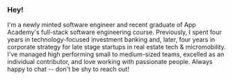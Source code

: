 ### Hey!

I'm a newly minted software engineer and recent graduate of App Academy's full-stack software engineering course. Previously, I spent four years in technology-focused investment banking and, later, four years in corporate strategy for late stage startups in real estate tech & micromobility. I've managed high performing small to medium-sized teams, excelled as an individual contributor, and love working with passionate people. Always happy to chat -- don't be shy to reach out!

<!--
**mikemillercodes/mikemillercodes** is a ✨ _special_ ✨ repository because its `README.md` (this file) appears on your GitHub profile.

Here are some ideas to get you started:

- 🔭 I’m currently working on ...
- 🌱 I’m currently learning ...
- 👯 I’m looking to collaborate on ...
- 🤔 I’m looking for help with ...
- 💬 Ask me about ...
- 📫 How to reach me: ...
- 😄 Pronouns: ...
- ⚡ Fun fact: ...
-->
